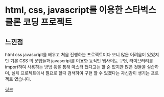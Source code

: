 # html, css, javascript를 이용한 스타벅스 클론 코딩 프로젝트 

## 느낀점 
html css javascript를 배우고 처음 진행하는 프로젝트이다 보니 많은 어려움이 있었지만 
기본 CSS 의 문법들과 javascript를 이용한 동적인 웹사이트 구현, 라이브러리를 import하여 사용하는 방법 등을 통해 
마스터 했다고는 할 순 없지만 많은 것들을 실습하며, 실제 프로젝트에서 필요로 할때 검색하여 구현 할 수 있겠다는 자신감이 생기는 프로젝트 였습니다. 

[링크](https://hotg.netlify.app/)


